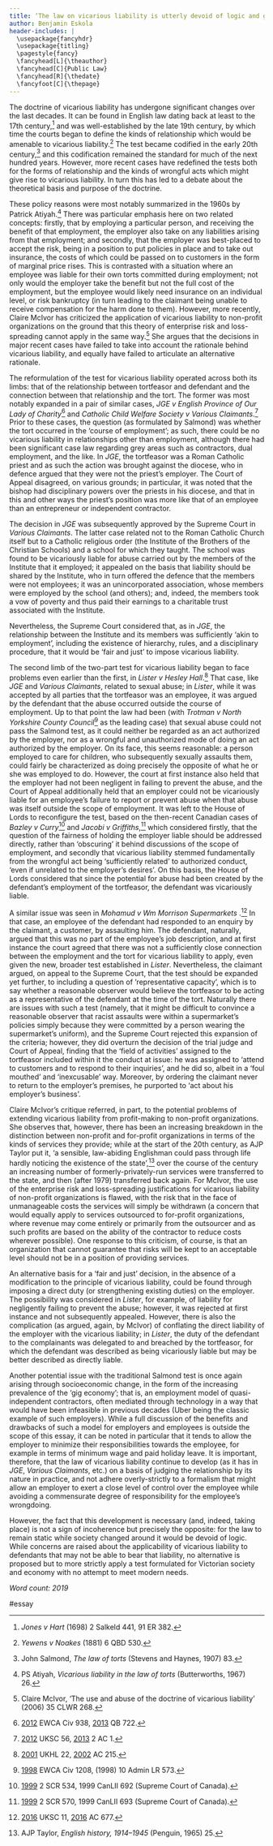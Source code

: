 ```yaml
---
title: ‘The law on vicarious liability is utterly devoid of logic and good sense.’ Discuss.
author: Benjamin Eskola
header-includes: |
  \usepackage{fancyhdr}
  \usepackage{titling}
  \pagestyle{fancy}
  \fancyhead[L]{\theauthor}
  \fancyhead[C]{Public Law}
  \fancyhead[R]{\thedate}
  \fancyfoot[C]{\thepage}
---
```


The doctrine of vicarious liability has undergone significant changes over the last decades. It can be found in English law dating back at least to the 17th century,[^1] and was well-established by the late 19th century, by which time the courts began to define the kinds of relationship which would be amenable to vicarious liability.[^2] The test became codified in the early 20th century,[^3] and this codification remained the standard for much of the next hundred years. However, more recent cases have redefined the tests both for the forms of relationship and the kinds of wrongful acts which might give rise to vicarious liability. In turn this has led to a debate about the theoretical basis and purpose of the doctrine.

These policy reasons were most notably summarized in the 1960s by Patrick Atiyah.[^4] There was particular emphasis here on two related concepts: firstly, that by employing a particular person, and receiving the benefit of that employment, the employer also take on any liabilities arising from that employment; and secondly, that the employer was best-placed to accept the risk, being in a position to put policies in place and to take out insurance, the costs of which could be passed on to customers in the form of marginal price rises. This is contrasted with a situation where an employee was liable for their own torts committed during employment; not only would the employer take the benefit but not the full cost of the employment, but the employee would likely need insurance on an individual level, or risk bankruptcy (in turn leading to the claimant being unable to receive compensation for the harm done to them). However, more recently, Claire McIvor has criticized the application of vicarious liability to non-profit organizations on the ground that this theory of enterprise risk and loss-spreading cannot apply in the same way.[^5] She argues that the decisions in major recent cases have failed to take into account the rationale behind vicarious liability, and equally have failed to articulate an alternative rationale.

The reformulation of the test for vicarious liability operated across both its limbs: that of the relationship between tortfeasor and defendant and the connection between that relationship and the tort. The former was most notably expanded in a pair of similar cases, _JGE v English Province of Our Lady of Charity_[^6] and _Catholic Child Welfare Society v Various Claimants_.[^7] Prior to these cases, the question (as formulated by Salmond) was whether the tort occurred in the ‘course of employment’; as such, there could be no vicarious liability in relationships other than employment, although there had been significant case law regarding grey areas such as contractors, dual employment, and the like. In _JGE_, the tortfeasor was a Roman Catholic priest and as such the action was brought against the diocese, who in defence argued that they were not the priest’s employer. The Court of Appeal disagreed, on various grounds; in particular, it was noted that the bishop had disciplinary powers over the priests in his diocese, and that in this and other ways the priest’s position was more like that of an employee than an entrepreneur or independent contractor.

The decision in _JGE_ was subsequently approved by the Supreme Court in _Various Claimants_. The latter case related not to the Roman Catholic Church itself but to a Catholic religious order (the Institute of the Brothers of the Christian Schools) and a school for which they taught. The school was found to be vicariously liable for abuse carried out by the members of the Institute that it employed; it appealed on the basis that liability should be shared by the Institute, who in turn offered the defence that the members were not employees; it was an unincorporated association, whose members were employed by the school (and others); and, indeed, the members took a vow of poverty and thus paid their earnings to a charitable trust associated with the Institute.

Nevertheless, the Supreme Court considered that, as in _JGE_, the relationship between the Institute and its members was sufficiently ‘akin to employment’, including the existence of hierarchy, rules, and a disciplinary procedure, that it would be ‘fair and just’ to impose vicarious liability.

The second limb of the two-part test for vicarious liability began to face problems even earlier than the first, in _Lister v Hesley Hall_.[^8] That case, like _JGE_ and _Various Claimants_, related to sexual abuse; in _Lister_, while it was accepted by all parties that the tortfeasor was an employee, it was argued by the defendant that the abuse occurred outside the course of employment. Up to that point the law had been (with _Trotman v North Yorkshire County Council_[^9] as the leading case) that sexual abuse could not pass the Salmond test, as it could neither be regarded as an act authorized by the employer, nor as a wrongful and unauthorized mode of doing an act authorized by the employer. On its face, this seems reasonable: a person employed to care for children, who subsequently sexually assaults them, could fairly be characterized as doing precisely the opposite of what he or she was employed to do. However, the court at first instance also held that the employer had not been negligent in failing to prevent the abuse, and the Court of Appeal additionally held that an employer could not be vicariously liable for an employee’s failure to report or prevent abuse when that abuse was itself outside the scope of employment. It was left to the House of Lords to reconfigure the test, based on the then-recent Canadian cases of _Bazley v Curry_[^10] and _Jacobi v Griffiths_,[^11] which considered firstly, that the question of the fairness of holding the employer liable should be addressed directly, rather than ‘obscuring’ it behind discussions of the scope of employment, and secondly that vicarious liability stemmed fundamentally from the wrongful act being ‘sufficiently related’ to authorized conduct, ‘even if unrelated to the employer’s desires’. On this basis, the House of Lords considered that since the potential for abuse had been created by the defendant’s employment of the tortfeasor, the defendant was vicariously liable.

A similar issue was seen in _Mohamud v Wm Morrison Supermarkets_ .[^12] In that case, an employee of the defendant had responded to an enquiry by the claimant, a customer, by assaulting him. The defendant, naturally, argued that this was no part of the employee’s job description, and at first instance the court agreed that there was not a sufficiently close connection between the employment and the tort for vicarious liability to apply, even given the new, broader test established in _Lister_. Nevertheless, the claimant argued, on appeal to the Supreme Court, that the test should be expanded yet further, to including a question of ’representative capacity’, which is to say whether a reasonable observer would believe the tortfeasor to be acting as a representative of the defendant at the time of the tort. Naturally there are issues with such a test (namely, that it might be difficult to convince a reasonable observer that racist assaults were within a supermarket’s policies simply because they were committed by a person wearing the supermarket’s uniform), and the Supreme Court rejected this expansion of the criteria; however, they did overturn the decision of the trial judge and Court of Appeal, finding that the ‘field of activities’ assigned to the tortfeasor included within it the conduct at issue: he was assigned to ‘attend to customers and to respond to their inquiries’, and he did so, albeit in a ‘foul mouthed’ and ‘inexcusable’ way. Moreover, by ordering the claimant never to return to the employer’s premises, he purported to ‘act about his employer’s business’.

Claire McIvor’s critique referred, in part, to the potential problems of extending vicarious liability from profit-making to non-profit organizations. She observes that, however, there has been an increasing breakdown in the distinction between non-profit and for-profit organizations in terms of the kinds of services they provide; while at the start of the 20th century, as AJP Taylor put it, ‘a sensible, law-abiding Englishman could pass through life hardly noticing the existence of the state’,[^13] over the course of the century an increasing number of formerly-privately-run services were transferred to the state, and then (after 1979) transferred back again. For McIvor, the use of the enterprise risk and loss-spreading justifications for vicarious liability of non-profit organizations is flawed, with the risk that in the face of unmanageable costs the services will simply be withdrawn (a concern that would equally apply to services outsourced to for-profit organizations, where revenue may come entirely or primarily from the outsourcer and as such profits are based on the ability of the contractor to reduce costs wherever possible). One response to this criticism, of course, is that an organization that cannot guarantee that risks will be kept to an acceptable level should not be in a position of providing services.

An alternative basis for a ‘fair and just’ decision, in the absence of a modification to the principle of vicarious liability, could be found through imposing a direct duty (or strengthening existing duties) on the employer. The possibility was considered in _Lister_, for example, of liability for negligently failing to prevent the abuse; however, it was rejected at first instance and not subsequently appealed. However, there is also the complication (as argued, again, by McIvor) of conflating the direct liability of the employer with the vicarious liability; in _Lister_, the duty of the defendant to the complainants was delegated to and breached by the tortfeasor, for which the defendant was described as being vicariously liable but may be better described as directly liable.

Another potential issue with the traditional Salmond test is once again arising through socioeconomic change, in the form of the increasing prevalence of the ‘gig economy’; that is, an employment model of quasi-independent contractors, often mediated through technology in a way that would have been infeasible in previous decades (Uber being the classic example of such employers). While a full discussion of the benefits and drawbacks of such a model for employers and employees is outside the scope of this essay, it can be noted in particular that it tends to allow the employer to minimize their responsibilities towards the employee, for example in terms of minimum wage and paid holiday leave. It is important, therefore, that the law of vicarious liability continue to develop (as it has in _JGE_, _Various Claimants_, etc.) on a basis of judging the relationship by its nature in practice, and not adhere overly-strictly to a formalism that might allow an employer to exert a close level of control over the employee while avoiding a commensurate degree of responsibility for the employee’s wrongdoing.

However, the fact that this development is necessary (and, indeed, taking place) is not a sign of incoherence but precisely the opposite: for the law to remain static while society changed around it would be devoid of logic. While concerns are raised about the applicability of vicarious liability to defendants that may not be able to bear that liability, no alternative is proposed but to more strictly apply a test formulated for Victorian society and economy with no attempt to meet modern needs.

_Word count: 2019_

[^1]: _Jones v Hart_ (1698) 2 Salkeld 441, 91 ER 382.
[^2]: _Yewens v Noakes_ (1881) 6 QBD 530.
[^3]: John Salmond, _The law of torts_ (Stevens and Haynes, 1907) 83.
[^4]: PS Atiyah, _Vicarious liability in the law of torts_ (Butterworths, 1967) 26.
[^5]: Claire McIvor, ‘The use and abuse of the doctrine of vicarious liability’ (2006) 35 CLWR 268.
[^6]: [2012]() EWCA Civ 938, [2013]() QB 722.
[^7]: [2012]() UKSC 56, [2013]() 2 AC 1.
[^8]: [2001]() UKHL 22, [2002]() AC 215.
[^9]: [1998]() EWCA Civ 1208, (1998) 10 Admin LR 573.
[^10]: [1999]() 2 SCR 534, 1999 CanLII 692 (Supreme Court of Canada).
[^11]: [1999]() 2 SCR 570, 1999 CanLII 693 (Supreme Court of Canada).
[^12]: [2016]() UKSC 11, [2016]() AC 677.
[^13]: AJP Taylor, _English history, 1914–1945_ (Penguin, 1965) 25.

#essay
